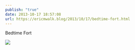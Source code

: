 ```yaml
---
publish: "true"
date: 2013-10-17 18:57:08
url: https://ericmwalk.blog/2013/10/17/bedtime-fort.html
---
```


Bedtime Fort

![](https://ericmwalk.blog/uploads/2022/45ed00a235.jpg)